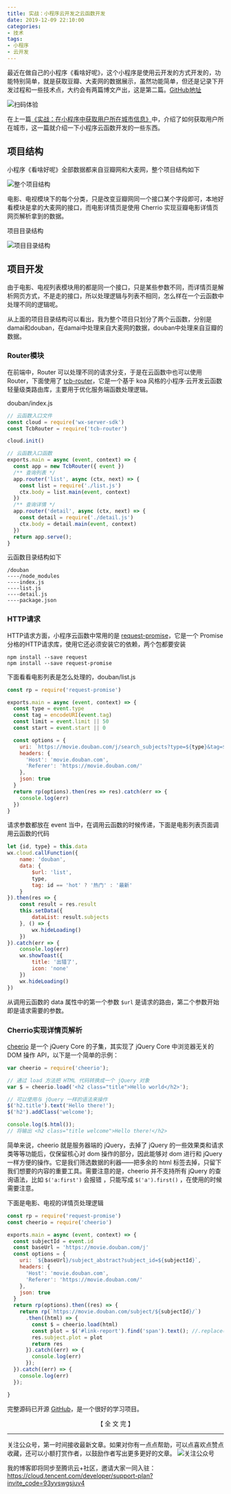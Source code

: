 ```yaml
---
title: 实战：小程序云开发之云函数开发
date: 2019-12-09 22:10:00
categories:
- 技术
tags:
- 小程序
- 云开发
---
```


最近在做自己的小程序《看啥好呢》，这个小程序是使用云开发的方式开发的，功能特别简单，就是获取豆瓣、大麦网的数据展示，虽然功能简单，但还是记录下开发过程和一些技术点，大约会有两篇博文产出，这是第二篇。[GitHub地址](https://github.com/dunizb/what-to-see-wxapp)
<!-- more -->

![扫码体验](https://i.loli.net/2019/12/08/jXlkvBVeorhiG97.png)

在上一篇[《实战：在小程序中获取用户所在城市信息》](https://blog.zhangbing.site/2019/12/08/%E5%AE%9E%E6%88%98%EF%BC%9A%E5%9C%A8%E5%B0%8F%E7%A8%8B%E5%BA%8F%E4%B8%AD%E8%8E%B7%E5%8F%96%E7%94%A8%E6%88%B7%E6%89%80%E5%9C%A8%E5%9F%8E%E5%B8%82%E4%BF%A1%E6%81%AF/)中，介绍了如何获取用户所在城市，这一篇就介绍一下小程序云函数开发的一些东西。

## 项目结构

小程序《看啥好呢》全部数据都来自豆瓣网和大麦网，整个项目结构如下

![整个项目结构](https://gitee.com/dunizb/cloudimg/raw/jsdelivr/20191217/WX20191217-211734@2x.png)

电影、电视模块下的每个分类，只是改变豆瓣网同一个接口某个字段即可，本地好看模块是拿的大麦网的接口，而电影详情页是使用 Cherrio 实现豆瓣电影详情页网页解析拿到的数据。

项目目录结构

![项目目录结构](https://gitee.com/dunizb/cloudimg/raw/jsdelivr/20191217/WX20191217-214515@2x.png)

## 项目开发

由于电影、电视列表模块用的都是同一个接口，只是某些参数不同，而详情页是解析网页方式，不是走的接口，所以处理逻辑与列表不相同，怎么样在一个云函数中处理不同的逻辑呢。

从上面的项目目录结构可以看出，我为整个项目只划分了两个云函数，分别是damai和douban，在damai中处理来自大麦网的数据，douban中处理来自豆瓣的数据。

### Router模块

在前端中，Router 可以处理不同的请求分支，于是在云函数中也可以使用 Router，下面使用了 [tcb-router](https://www.npmjs.com/package/tcb-router)，它是一个基于 koa 风格的小程序·云开发云函数轻量级类路由库，主要用于优化服务端函数处理逻辑。


douban/index.js
```js
// 云函数入口文件
const cloud = require('wx-server-sdk')
const TcbRouter = require('tcb-router')

cloud.init()

// 云函数入口函数
exports.main = async (event, context) => {
  const app = new TcbRouter({ event })
  /** 查询列表 */
  app.router('list', async (ctx, next) => {
    const list = require('./list.js')
    ctx.body = list.main(event, context)
  })
  /** 查询详情 */
  app.router('detail', async (ctx, next) => {
    const detail = require('./detail.js')
    ctx.body = detail.main(event, context)
  })
  return app.serve();
}
```

云函数目录结构如下
```
/douban
----/node_modules
----index.js
----list.js
----detail.js
----package.json
```

### HTTP请求

HTTP请求方面，小程序云函数中常用的是 [request-promise](https://www.npmjs.com/package/request-promise)，它是一个 Promise 分格的HTTP请求库，使用它还必须安装它的依赖，两个包都要安装

```
npm install --save request
npm install --save request-promise
```

下面看看电影列表是怎么处理的，douban/list.js

```js
const rp = require('request-promise')

exports.main = async (event, context) => {
  const type = event.type
  const tag = encodeURI(event.tag)
  const limit = event.limit || 50
  const start = event.start || 0

  const options = {
    uri: `https://movie.douban.com/j/search_subjects?type=${type}&tag=${tag}&page_limit=${limit}&page_start=${start}`,
    headers: {
      'Host': 'movie.douban.com',
      'Referer': 'https://movie.douban.com/'
    },
    json: true
  }
  return rp(options).then(res => res).catch(err => {
    console.log(err)
  })
}
```

请求参数都放在 event 当中，在调用云函数的时候传递，下面是电影列表页面调用云函数的代码

```js
let {id, type} = this.data
wx.cloud.callFunction({
    name: 'douban',
    data: {
        $url: 'list',
        type,
        tag: id == 'hot' ? '热门' : '最新'
    }
}).then(res => {
    const result = res.result
    this.setData({
        dataList: result.subjects
    }, () => {
        wx.hideLoading()
    })
}).catch(err => {
    console.log(err)
    wx.showToast({
        title: '出错了',
        icon: 'none'
    })
    wx.hideLoading()
})
```

从调用云函数的 data 属性中的第一个参数 `$url` 是请求的路由，第二个参数开始即是请求需要的参数。

### Cherrio实现详情页解析

[cheerio](https://npmjs.org/package/cheerio) 是一个 jQuery Core 的子集，其实现了 jQuery Core 中浏览器无关的 DOM 操作 API，以下是一个简单的示例：

```js
var cheerio = require('cheerio');

// 通过 load 方法把 HTML 代码转换成一个 jQuery 对象
var $ = cheerio.load('<h2 class="title">Hello world</h2>');

// 可以使用与 jQuery 一样的语法来操作
$('h2.title').text('Hello there!');
$('h2').addClass('welcome');

console.log($.html());
// 将输出 <h2 class="title welcome">Hello there!</h2>
```

简单来说，cheerio 就是服务器端的 jQuery，去掉了 jQuery 的一些效果类和请求类等等功能后，仅保留核心对 dom 操作的部分，因此能够对 dom 进行和 jQuery 一样方便的操作。它是我们筛选数据的利器——把多余的 html 标签去掉，只留下我们想要的内容的重要工具。需要注意的是，cheerio 并不支持所有 jQuery 的查询语法，比如 `$('a:first')` 会报错 ，只能写成  `$('a').first()` ，在使用的时候需要注意。

下面是电影、电视的详情页处理逻辑

```js
const rp = require('request-promise')
const cheerio = require('cheerio')

exports.main = async (event, context) => {
  const subjectId = event.id
  const baseUrl = 'https://movie.douban.com/j'
  const options = {
    uri: `${baseUrl}/subject_abstract?subject_id=${subjectId}`,
    headers: {
      'Host': 'movie.douban.com',
      'Referer': 'https://movie.douban.com/'
    },
    json: true
  }
  return rp(options).then((res) => {
    return rp(`https://movie.douban.com/subject/${subjectId}/`)
      .then((html) => {
        const $ = cheerio.load(html)
        const plot = $('#link-report').find('span').text(); //.replace(/\s/g, '')
        res.subject.plot = plot
        return res
      }).catch((err) => {
        console.log(err)
      });
  }).catch((err) => {
    console.log(err)
  });

}
```

完整源码已开源 [GitHub](https://github.com/dunizb/what-to-see-wxapp)，是一个很好的学习项目。

<div style="text-align:center;">【 全 文 完 】</div>

*************
关注公众号，第一时间接收最新文章。如果对你有一点点帮助，可以点喜欢点赞点收藏，还可以小额打赏作者，以鼓励作者写出更多更好的文章。
![关注公众号](https://i.loli.net/2019/11/06/SdgA4QFiTzMeHyI.jpg)

我的博客即将同步至腾讯云+社区，邀请大家一同入驻：https://cloud.tencent.com/developer/support-plan?invite_code=93yvswgsjuv4